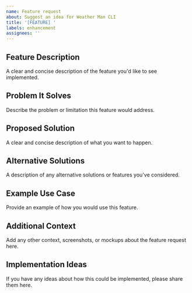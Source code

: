 ```yaml
---
name: Feature request
about: Suggest an idea for Weather Man CLI
title: '[FEATURE] '
labels: enhancement
assignees: ''
---
```


## Feature Description
A clear and concise description of the feature you'd like to see implemented.

## Problem It Solves
Describe the problem or limitation this feature would address.

## Proposed Solution
A clear and concise description of what you want to happen.

## Alternative Solutions
A description of any alternative solutions or features you've considered.

## Example Use Case
Provide an example of how you would use this feature.

## Additional Context
Add any other context, screenshots, or mockups about the feature request here.

## Implementation Ideas
If you have any ideas about how this could be implemented, please share them here.